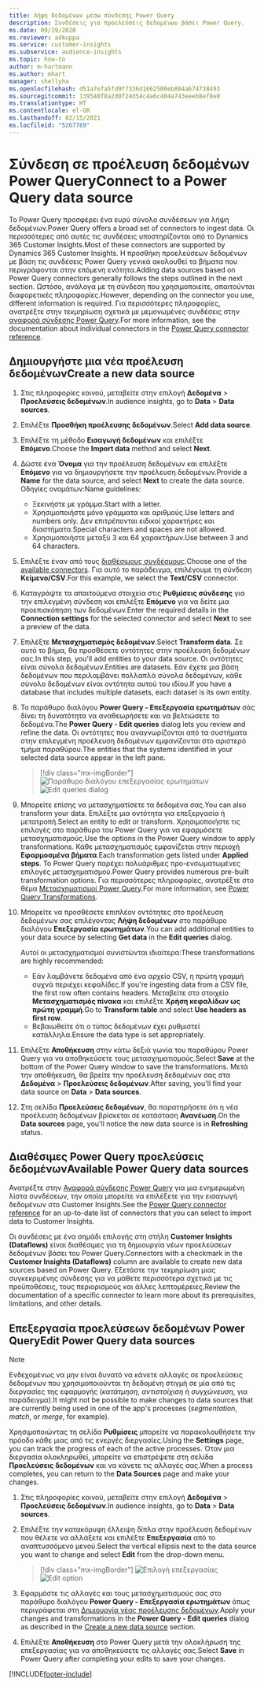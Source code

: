 ```yaml
---
title: Λήψη δεδομένων μέσω σύνδεσης Power Query
description: Συνδέσεις για προελεύσεις δεδομένων βάσει Power Query.
ms.date: 09/29/2020
ms.reviewer: adkuppa
ms.service: customer-insights
ms.subservice: audience-insights
ms.topic: how-to
author: m-hartmann
ms.author: mhart
manager: shellyha
ms.openlocfilehash: d51a7efa5fd9f7336d1662500eb804a674738493
ms.sourcegitcommit: 139548f8a2d0f24d54c4a6c404a743eeeb8ef8e0
ms.translationtype: HT
ms.contentlocale: el-GR
ms.lasthandoff: 02/15/2021
ms.locfileid: "5267769"
---
```

# <a name="connect-to-a-power-query-data-source"></a><span data-ttu-id="d1abd-103">Σύνδεση σε προέλευση δεδομένων Power Query</span><span class="sxs-lookup"><span data-stu-id="d1abd-103">Connect to a Power Query data source</span></span>

<span data-ttu-id="d1abd-104">Το Power Query προσφέρει ένα ευρύ σύνολο συνδέσεων για λήψη δεδομένων.</span><span class="sxs-lookup"><span data-stu-id="d1abd-104">Power Query offers a broad set of connectors to ingest data.</span></span> <span data-ttu-id="d1abd-105">Οι περισσότερες από αυτές τις συνδέσεις υποστηρίζονται από το Dynamics 365 Customer Insights.</span><span class="sxs-lookup"><span data-stu-id="d1abd-105">Most of these connectors are supported by Dynamics 365 Customer Insights.</span></span> <span data-ttu-id="d1abd-106">Η προσθήκη προελεύσεων δεδομένων με βάση τις συνδέσεις Power Query γενικά ακολουθεί τα βήματα που περιγράφονται στην επόμενη ενότητα.</span><span class="sxs-lookup"><span data-stu-id="d1abd-106">Adding data sources based on Power Query connectors generally follows the steps outlined in the next section.</span></span> <span data-ttu-id="d1abd-107">Ωστόσο, ανάλογα με τη σύνδεση που χρησιμοποιείτε, απαιτούνται διαφορετικές πληροφορίες.</span><span class="sxs-lookup"><span data-stu-id="d1abd-107">However, depending on the connector you use, different information is required.</span></span> <span data-ttu-id="d1abd-108">Για περισσότερες πληροφορίες, ανατρέξτε στην τεκμηρίωση σχετικά με μεμονωμένες συνδέσεις στην [αναφορά σύνδεσης Power Query](https://docs.microsoft.com/power-query/connectors/).</span><span class="sxs-lookup"><span data-stu-id="d1abd-108">For more information, see the documentation about individual connectors in the [Power Query connector reference](https://docs.microsoft.com/power-query/connectors/).</span></span>

## <a name="create-a-new-data-source"></a><span data-ttu-id="d1abd-109">Δημιουργήστε μια νέα προέλευση δεδομένων</span><span class="sxs-lookup"><span data-stu-id="d1abd-109">Create a new data source</span></span>

1. <span data-ttu-id="d1abd-110">Στις πληροφορίες κοινού, μεταβείτε στην επιλογή **Δεδομένα** > **Προελεύσεις δεδομένων**.</span><span class="sxs-lookup"><span data-stu-id="d1abd-110">In audience insights, go to **Data** > **Data sources**.</span></span>

1. <span data-ttu-id="d1abd-111">Επιλέξτε **Προσθήκη προέλευσης δεδομένων**.</span><span class="sxs-lookup"><span data-stu-id="d1abd-111">Select **Add data source**.</span></span>

1. <span data-ttu-id="d1abd-112">Επιλέξτε τη μέθοδο **Εισαγωγή δεδομένων** και επιλέξτε **Επόμενο**.</span><span class="sxs-lookup"><span data-stu-id="d1abd-112">Choose the **Import data** method and select **Next**.</span></span>

1. <span data-ttu-id="d1abd-113">Δώστε ένα **Όνομα** για την προέλευση δεδομένων και επιλέξτε **Επόμενο** για να δημιουργήσετε την προέλευση δεδομένων.</span><span class="sxs-lookup"><span data-stu-id="d1abd-113">Provide a **Name** for the data source, and select **Next** to create the data source.</span></span> <span data-ttu-id="d1abd-114">Οδηγίες ονομάτων:</span><span class="sxs-lookup"><span data-stu-id="d1abd-114">Name guidelines:</span></span> 
   - <span data-ttu-id="d1abd-115">Ξεκινήστε με γράμμα.</span><span class="sxs-lookup"><span data-stu-id="d1abd-115">Start with a letter.</span></span>
   - <span data-ttu-id="d1abd-116">Χρησιμοποιήστε μόνο γράμματα και αριθμούς.</span><span class="sxs-lookup"><span data-stu-id="d1abd-116">Use letters and numbers only.</span></span> <span data-ttu-id="d1abd-117">Δεν επιτρέπονται ειδικοί χαρακτήρες και διαστήματα.</span><span class="sxs-lookup"><span data-stu-id="d1abd-117">Special characters and spaces are not allowed.</span></span>
   - <span data-ttu-id="d1abd-118">Χρησιμοποιήστε μεταξύ 3 και 64 χαρακτήρων.</span><span class="sxs-lookup"><span data-stu-id="d1abd-118">Use between 3 and 64 characters.</span></span>

1. <span data-ttu-id="d1abd-119">Επιλέξτε έναν από τους [διαθέσιμους συνδέσμους](#available-power-query-data-sources).</span><span class="sxs-lookup"><span data-stu-id="d1abd-119">Choose one of the [available connectors](#available-power-query-data-sources).</span></span> <span data-ttu-id="d1abd-120">Για αυτό το παράδειγμα, επιλέγουμε τη σύνδεση **Κείμενο/CSV**.</span><span class="sxs-lookup"><span data-stu-id="d1abd-120">For this example, we select the **Text/CSV** connector.</span></span>

1. <span data-ttu-id="d1abd-121">Καταγράψτε τα απαιτούμενα στοιχεία στις **Ρυθμίσεις σύνδεσης** για την επιλεγμένη σύνδεση και επιλέξτε **Επόμενο** για να δείτε μια προεπισκόπηση των δεδομένων.</span><span class="sxs-lookup"><span data-stu-id="d1abd-121">Enter the required details in the **Connection settings** for the selected connector and select **Next** to see a preview of the data.</span></span>

1. <span data-ttu-id="d1abd-122">Επιλέξτε **Μετασχηματισμός δεδομένων**.</span><span class="sxs-lookup"><span data-stu-id="d1abd-122">Select **Transform data**.</span></span> <span data-ttu-id="d1abd-123">Σε αυτό το βήμα, θα προσθέσετε οντότητες στην προέλευση δεδομένων σας.</span><span class="sxs-lookup"><span data-stu-id="d1abd-123">In this step, you'll add entities to your data source.</span></span> <span data-ttu-id="d1abd-124">Οι οντότητες είναι σύνολα δεδομένων.</span><span class="sxs-lookup"><span data-stu-id="d1abd-124">Entities are datasets.</span></span> <span data-ttu-id="d1abd-125">Εάν έχετε μια βάση δεδομένων που περιλαμβάνει πολλαπλά σύνολα δεδομένων, κάθε σύνολο δεδομένων είναι οντότητα αυτού του ιδίου.</span><span class="sxs-lookup"><span data-stu-id="d1abd-125">If you have a database that includes multiple datasets, each dataset is its own entity.</span></span>

1. <span data-ttu-id="d1abd-126">Το παράθυρο διαλόγου **Power Query - Επεξεργασία ερωτημάτων** σάς δίνει τη δυνατότητα να αναθεωρήσετε και να βελτιώσετε τα δεδομένα.</span><span class="sxs-lookup"><span data-stu-id="d1abd-126">The **Power Query - Edit queries** dialog lets you review and refine the data.</span></span> <span data-ttu-id="d1abd-127">Οι οντότητες που αναγνωρίζονται από τα συστήματα στην επιλεγμένη προέλευση δεδομένων εμφανίζονται στο αριστερό τμήμα παραθύρου.</span><span class="sxs-lookup"><span data-stu-id="d1abd-127">The entities that the systems identified in your selected data source appear in the left pane.</span></span>

   > [!div class="mx-imgBorder"]
   > <span data-ttu-id="d1abd-128">![Παράθυρο διαλόγου επεξεργασίας ερωτημάτων](media/data-manager-configure-edit-queries.png "Παράθυρο διαλόγου επεξεργασίας ερωτημάτων")</span><span class="sxs-lookup"><span data-stu-id="d1abd-128">![Edit queries dialog](media/data-manager-configure-edit-queries.png "Edit queries dialog")</span></span>

1. <span data-ttu-id="d1abd-129">Μπορείτε επίσης να μετασχηματίσετε τα δεδομένα σας.</span><span class="sxs-lookup"><span data-stu-id="d1abd-129">You can also transform your data.</span></span> <span data-ttu-id="d1abd-130">Επιλέξτε μια οντότητα για επεξεργασία ή μετατροπή.</span><span class="sxs-lookup"><span data-stu-id="d1abd-130">Select an entity to edit or transform.</span></span> <span data-ttu-id="d1abd-131">Χρησιμοποιήστε τις επιλογές στο παράθυρο του Power Query για να εφαρμόσετε μετασχηματισμούς.</span><span class="sxs-lookup"><span data-stu-id="d1abd-131">Use the options in the Power Query window to apply transformations.</span></span> <span data-ttu-id="d1abd-132">Κάθε μετασχηματισμός εμφανίζεται στην περιοχή **Εφαρμοσμένα βήματα**.</span><span class="sxs-lookup"><span data-stu-id="d1abd-132">Each transformation gets listed under **Applied steps**.</span></span> <span data-ttu-id="d1abd-133">Το Power Query παρέχει πολυάριθμες προ-ενσωματωμένες επιλογές μετασχηματισμού.</span><span class="sxs-lookup"><span data-stu-id="d1abd-133">Power Query provides numerous pre-built transformation options.</span></span> <span data-ttu-id="d1abd-134">Για περισσότερες πληροφορίες, ανατρέξτε στο θέμα [Μετασχηματισμοί Power Query](https://docs.microsoft.com/power-query/power-query-what-is-power-query#transformations).</span><span class="sxs-lookup"><span data-stu-id="d1abd-134">For more information, see [Power Query Transformations](https://docs.microsoft.com/power-query/power-query-what-is-power-query#transformations).</span></span>

1. <span data-ttu-id="d1abd-135">Μπορείτε να προσθέσετε επιπλέον οντότητες στο προέλευση δεδομένων σας επιλέγοντας **Λήψη δεδομένων** στο παράθυρο διαλόγου **Επεξεργασία ερωτημάτων**.</span><span class="sxs-lookup"><span data-stu-id="d1abd-135">You can add additional entities to your data source by selecting **Get data** in the **Edit queries** dialog.</span></span>

   <span data-ttu-id="d1abd-136">Αυτοί οι μετασχηματισμοί συνιστώνται ιδιαίτερα:</span><span class="sxs-lookup"><span data-stu-id="d1abd-136">These transformations are highly recommended:</span></span>

   - <span data-ttu-id="d1abd-137">Εάν λαμβάνετε δεδομένα από ένα αρχείο CSV, η πρώτη γραμμή συχνά περιέχει κεφαλίδες.</span><span class="sxs-lookup"><span data-stu-id="d1abd-137">If you're ingesting data from a CSV file, the first row often contains headers.</span></span> <span data-ttu-id="d1abd-138">Μεταβείτε στο στοιχείο **Μετασχηματισμός πίνακα** και επιλέξτε **Χρήση κεφαλίδων ως πρώτη γραμμή**.</span><span class="sxs-lookup"><span data-stu-id="d1abd-138">Go to **Transform table** and select **Use headers as first row**.</span></span>
   - <span data-ttu-id="d1abd-139">Βεβαιωθείτε ότι ο τύπος δεδομένων έχει ρυθμιστεί κατάλληλα.</span><span class="sxs-lookup"><span data-stu-id="d1abd-139">Ensure the data type is set appropriately.</span></span>

1. <span data-ttu-id="d1abd-140">Επιλέξτε **Αποθήκευση** στην κάτω δεξιά γωνία του παραθύρου Power Query για να αποθηκεύσετε τους μετασχηματισμούς.</span><span class="sxs-lookup"><span data-stu-id="d1abd-140">Select **Save** at the bottom of the Power Query window to save the transformations.</span></span> <span data-ttu-id="d1abd-141">Μετά την αποθήκευση, θα βρείτε την προέλευση δεδομένων σας στα **Δεδομένα** > **Προελεύσεις δεδομένων**.</span><span class="sxs-lookup"><span data-stu-id="d1abd-141">After saving, you'll find your data source on **Data** > **Data sources**.</span></span>

1. <span data-ttu-id="d1abd-142">Στη σελίδα **Προελεύσεις δεδομένων**, θα παρατηρήσετε ότι η νέα προέλευση δεδομένων βρίσκεται σε κατάσταση **Ανανέωση**.</span><span class="sxs-lookup"><span data-stu-id="d1abd-142">On the **Data sources** page, you'll notice the new data source is in **Refreshing** status.</span></span>

## <a name="available-power-query-data-sources"></a><span data-ttu-id="d1abd-143">Διαθέσιμες Power Query προελεύσεις δεδομένων</span><span class="sxs-lookup"><span data-stu-id="d1abd-143">Available Power Query data sources</span></span>

<span data-ttu-id="d1abd-144">Ανατρέξτε στην [Αναφορά σύνδεσης Power Query](https://docs.microsoft.com/power-query/connectors/) για μια ενημερωμένη λίστα συνδέσεων, την οποία μπορείτε να επιλέξετε για την εισαγωγή δεδομένων στο Customer Insights.</span><span class="sxs-lookup"><span data-stu-id="d1abd-144">See the [Power Query connector reference](https://docs.microsoft.com/power-query/connectors/) for an up-to-date list of connectors that you can select to import data to Customer Insights.</span></span> 

<span data-ttu-id="d1abd-145">Οι συνδέσεις με ένα σημάδι επιλογής στη στήλη **Customer Insights (Dataflows)** είναι διαθέσιμες για τη δημιουργία νέων προελεύσεων δεδομένων βάσει του Power Query.</span><span class="sxs-lookup"><span data-stu-id="d1abd-145">Connectors with a checkmark in the **Customer Insights (Dataflows)** column are available to create new data sources based on Power Query.</span></span> <span data-ttu-id="d1abd-146">Εξετάστε την τεκμηρίωση μιας συγκεκριμένης σύνδεσης για να μάθετε περισσότερα σχετικά με τις προϋποθέσεις, τους περιορισμούς και άλλες λεπτομέρειες.</span><span class="sxs-lookup"><span data-stu-id="d1abd-146">Review the documentation of a specific connector to learn more about its prerequisites, limitations, and other details.</span></span>

## <a name="edit-power-query-data-sources"></a><span data-ttu-id="d1abd-147">Επεξεργασία προελεύσεων δεδομένων Power Query</span><span class="sxs-lookup"><span data-stu-id="d1abd-147">Edit Power Query data sources</span></span>

> [!NOTE]
> <span data-ttu-id="d1abd-148">Ενδεχομένως να μην είναι δυνατό να κάνετε αλλαγές σε προελεύσεις δεδομένων που χρησιμοποιούνται τη δεδομένη στιγμή σε μία από τις διεργασίες της εφαρμογής (*κατάτμηση*, *αντιστοίχιση* ή *συγχώνευση*, για παράδειγμα).</span><span class="sxs-lookup"><span data-stu-id="d1abd-148">It might not be possible to make changes to data sources that are currently being used in one of the app's processes (*segmentation*, *match*, or *merge*, for example).</span></span> 
>
> <span data-ttu-id="d1abd-149">Χρησιμοποιώντας τη σελίδα **Ρυθμίσεις** μπορείτε να παρακολουθήσετε την πρόοδο κάθε μιας από τις ενεργές διεργασίες.</span><span class="sxs-lookup"><span data-stu-id="d1abd-149">Using the **Settings** page, you can track the progress of each of the active processes.</span></span> <span data-ttu-id="d1abd-150">Όταν μια διεργασία ολοκληρωθεί, μπορείτε να επιστρέψετε στη σελίδα **Προελεύσεις δεδομένων** και να κάνετε τις αλλαγές σας.</span><span class="sxs-lookup"><span data-stu-id="d1abd-150">When a process completes, you can return to the **Data Sources** page and make your changes.</span></span>

1. <span data-ttu-id="d1abd-151">Στις πληροφορίες κοινού, μεταβείτε στην επιλογή **Δεδομένα** > **Προελεύσεις δεδομένων**.</span><span class="sxs-lookup"><span data-stu-id="d1abd-151">In audience insights, go to **Data** > **Data sources**.</span></span>

2. <span data-ttu-id="d1abd-152">Επιλέξτε την κατακόρυφη έλλειψη δίπλα στην προέλευση δεδομένων που θέλετε να αλλάξετε και επιλέξτε **Επεξεργασία** από το αναπτυσσόμενο μενού.</span><span class="sxs-lookup"><span data-stu-id="d1abd-152">Select the vertical ellipsis next to the data source you want to change and select **Edit** from the drop-down menu.</span></span>

   > [!div class="mx-imgBorder"]
   > <span data-ttu-id="d1abd-153">![Επιλογή επεξεργασίας](media/edit-option-data-sources.png "Επιλογή επεξεργασίας")</span><span class="sxs-lookup"><span data-stu-id="d1abd-153">![Edit option](media/edit-option-data-sources.png "Edit option")</span></span>

3. <span data-ttu-id="d1abd-154">Εφαρμόστε τις αλλαγές και τους μετασχηματισμούς σας στο παράθυρο διαλόγου **Power Query - Επεξεργασία ερωτημάτων** όπως περιγράφεται στη [Δημιουργία νέας προέλευσης δεδομένων](#create-a-new-data-source).</span><span class="sxs-lookup"><span data-stu-id="d1abd-154">Apply your changes and transformations in the **Power Query - Edit queries** dialog as described in the [Create a new data source](#create-a-new-data-source) section.</span></span>

4. <span data-ttu-id="d1abd-155">Επιλέξτε **Αποθήκευση** στο Power Query μετά την ολοκλήρωση της επεξεργασίας για να αποθηκεύσετε τις αλλαγές σας.</span><span class="sxs-lookup"><span data-stu-id="d1abd-155">Select **Save** in Power Query after completing your edits to save your changes.</span></span>


[!INCLUDE[footer-include](../includes/footer-banner.md)]